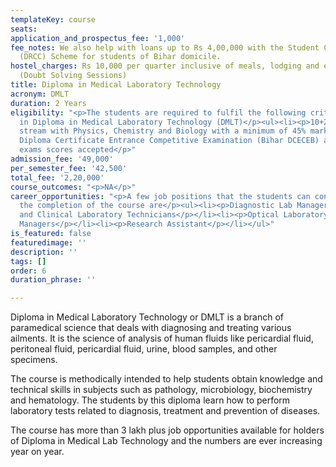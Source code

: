 ```yaml
---
templateKey: course
seats: 
application_and_prospectus_fee: '1,000'
fee_notes: We also help with loans up to Rs 4,00,000 with the Student Credit Card
  (DRCC) Scheme for students of Bihar domicile.
hostel_charges: Rs 10,000 per quarter inclusive of meals, lodging and evening tuition
  (Doubt Solving Sessions)
title: Diploma in Medical Laboratory Technology
acronym: DMLT
duration: 2 Years
eligibility: "<p>The students are required to fulfil the following criteria for eligibility
  in Diploma in Medical Laboratory Technology (DMLT)</p><ul><li><p>10+2 Pass in science
  stream with Physics, Chemistry and Biology with a minimum of 45% marks</p></li></ul><p>Bihar
  Diploma Certificate Entrance Competitive Examination (Bihar DCECEB) and other entrance
  exams scores accepted</p>"
admission_fee: '49,000'
per_semester_fee: '42,500'
total_fee: '2,20,000'
course_outcomes: "<p>NA</p>"
career_opportunities: "<p>A few job positions that the students can consider after
  the completion of the course are</p><ul><li><p>Diagnostic Lab Manager</p></li><li><p>Medical
  and Clinical Laboratory Technicians</p></li><li><p>Optical Laboratory Technician</p></li><li><p>Lab
  Managers</p></li><li><p>Research Assistant</p></li></ul>"
is_featured: false
featuredimage: ''
description: ''
tags: []
order: 6
duration_phrase: ''

---
```

Diploma in Medical Laboratory Technology or DMLT is a branch of paramedical science that deals with diagnosing and treating various ailments. It is the science of analysis of human fluids like pericardial fluid, peritoneal fluid, pericardial fluid, urine, blood samples, and other specimens.

The course is methodically intended to help students obtain knowledge and technical skills in subjects such as pathology, microbiology, biochemistry and hematology. The students by this diploma learn how to perform laboratory tests related to diagnosis, treatment and prevention of diseases. 

The course has more than 3 lakh plus job opportunities available for holders of Diploma in Medical Lab Technology and the numbers are ever increasing year on year.